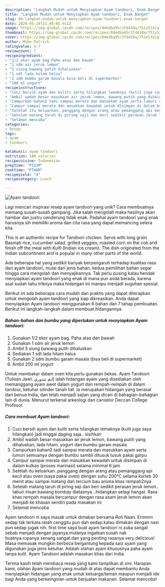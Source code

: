 ```yaml
---
description: "Langkah Mudah untuk Menyiapkan Ayam tandoori, Enak Banget"
title: "Langkah Mudah untuk Menyiapkan Ayam tandoori, Enak Banget"
slug: 89-langkah-mudah-untuk-menyiapkan-ayam-tandoori-enak-banget
date: 2020-05-24T21:40:05.911Z
image: https://img-global.cpcdn.com/recipes/04edba95c3fd410a/751x532cq70/ayam-tandoori-foto-resep-utama.jpg
thumbnail: https://img-global.cpcdn.com/recipes/04edba95c3fd410a/751x532cq70/ayam-tandoori-foto-resep-utama.jpg
cover: https://img-global.cpcdn.com/recipes/04edba95c3fd410a/751x532cq70/ayam-tandoori-foto-resep-utama.jpg
author: Mike Patrick
ratingvalue: 4.7
reviewcount: 7
recipeingredient:
- "1/2 ekor ayam bag Paha atas dan bawah"
- "1 sdm air jeruk lemon"
- "5 siung bawang putih dihaluskan"
- "1 sdt lada hitam halus"
- "2 sdm bumbu garam masala bisa beli di supermarket"
- "200 ml yogurt"
recipeinstructions:
- "Cuci bersih ayam dan kuliti serta hilangkan lemaknya (kulit juga saya hilangkan) jadi tinggal daging saja.. sisihkan"
- "Ambil wadah besar masukkan air jeruk lemon, bawang putih yang dihaluskan, lada hitam, yogurt dan bumbu garam masala"
- "Campurkan bahan2 tadi sampai merata dan masukkan ayam serta lumuri semuanya dengan bumbu sambil ditusuk tusuk pakai garpu"
- "Campur sampai merata dan masukkan kewadah untuk disimpan di dalam kulkas (proses marinasi) selama minimal 6 jam"
- "Setelah itu keluarkan..panggang dengan arang atau pemanggang api kecil atau oven (saya pakai oven) dengan suhu 200°C selama kurleb 30 menit atau sampai matang dan tercium bau aroma khas rempah2nya"
- "Setelah matang taruh di piring saji dan beri sedikit perasan jeruk lemon.. taburi irisan bawang bombay diatasnya...hidangkan selagi hangat. Rasa khas rempah masala bercampur dengan rasa asam jeruk lemon akan menjadi ke khasan sendiri pada masakan ini"
- "Selamat mencoba"
categories:
- Resep
tags:
- ayam
- tandoori

katakunci: ayam tandoori 
nutrition: 180 calories
recipecuisine: Indonesian
preptime: "PT23M"
cooktime: "PT48M"
recipeyield: "4"
recipecategory: Lunch

---
```



![Ayam tandoori](https://img-global.cpcdn.com/recipes/04edba95c3fd410a/751x532cq70/ayam-tandoori-foto-resep-utama.jpg)

Lagi mencari inspirasi resep ayam tandoori yang unik? Cara membuatnya memang susah-susah gampang. Jika salah mengolah maka hasilnya akan hambar dan justru cenderung tidak enak. Padahal ayam tandoori yang enak harusnya sih memiliki aroma dan cita rasa yang dapat memancing selera kita.

This is an authentic recipe for Tandoori chicken. Serve with long grain Basmati rice, cucumber salad, grilled veggies, roasted corn on the cob and finish off the meal with Kulfi (Indian ice cream). The dish originated from the Indian subcontinent and is popular in many other parts of the world.

Ada beberapa hal yang sedikit banyak berpengaruh terhadap kualitas rasa dari ayam tandoori, mulai dari jenis bahan, kedua pemilihan bahan segar hingga cara mengolah dan menyajikannya. Tak perlu pusing kalau hendak menyiapkan ayam tandoori yang enak di mana pun anda berada, karena asal sudah tahu triknya maka hidangan ini mampu menjadi suguhan spesial.


Berikut ini ada beberapa cara mudah dan praktis yang dapat diterapkan untuk mengolah ayam tandoori yang siap dikreasikan. Anda dapat menyiapkan Ayam tandoori menggunakan 6 bahan dan 7 tahap pembuatan. Berikut ini langkah-langkah dalam membuat hidangannya.

<!--inarticleads1-->

##### Bahan-bahan dan bumbu yang diperlukan untuk menyiapkan Ayam tandoori:

1. Gunakan 1/2 ekor ayam bag. Paha atas dan bawah
1. Gunakan 1 sdm air jeruk lemon
1. Ambil 5 siung bawang putih dihaluskan
1. Sediakan 1 sdt lada hitam halus
1. Gunakan 2 sdm bumbu garam masala (bisa beli di supermarket)
1. Ambil 200 ml yogurt


Untuk membakar dalam oven kita perlu gunakan bekas. Ayam Tandoori (Tulisan Jawi: ايم تندوري) ialah hidangan ayam yang disediakan oleh memanggang ayam awet dalam yogurt dan rempah-rempah di dalam tandoor, ketuhar silinder tanah liat. Ia merupakan hidangan yang berasal dari benua India, dan telah menjadi sajian yang dicari di bahagian-bahagian lain di dunia. Menurut terkenal arkeologi dan canselor Deccan College Profesor. 

<!--inarticleads2-->

##### Cara membuat Ayam tandoori:

1. Cuci bersih ayam dan kuliti serta hilangkan lemaknya (kulit juga saya hilangkan) jadi tinggal daging saja.. sisihkan
1. Ambil wadah besar masukkan air jeruk lemon, bawang putih yang dihaluskan, lada hitam, yogurt dan bumbu garam masala
1. Campurkan bahan2 tadi sampai merata dan masukkan ayam serta lumuri semuanya dengan bumbu sambil ditusuk tusuk pakai garpu
1. Campur sampai merata dan masukkan kewadah untuk disimpan di dalam kulkas (proses marinasi) selama minimal 6 jam
1. Setelah itu keluarkan..panggang dengan arang atau pemanggang api kecil atau oven (saya pakai oven) dengan suhu 200°C selama kurleb 30 menit atau sampai matang dan tercium bau aroma khas rempah2nya
1. Setelah matang taruh di piring saji dan beri sedikit perasan jeruk lemon.. taburi irisan bawang bombay diatasnya...hidangkan selagi hangat. Rasa khas rempah masala bercampur dengan rasa asam jeruk lemon akan menjadi ke khasan sendiri pada masakan ini
1. Selamat mencoba


Ayam tandoori ni saya masak untuk dimakan bersama Roti Naan. Ermmm sedap tak terkata.ratah cenggitu pun dah sedap.kalau dimakan dengan nasi pun sedap jugak nih. first time saya buat ayam tandoori ni.suka sangat sebab menjadi dengan jayanya.mulanya ingatkan susah nak buatnya.rupanya senang sangat.dan yang penting rasanya very delicious! Masa memasak mungkin berbeza bergantung kepada saiz ayam yang digunakan juga jenis ketuhar. Adalah olahan ayam khususnya paha ayam tanpa kulit. Ayam Tandoori adalah masakan khas dari India. 

Terima kasih telah membaca resep yang kami tampilkan di sini. Harapan kami, olahan Ayam tandoori yang mudah di atas dapat membantu Anda menyiapkan hidangan yang enak untuk keluarga/teman maupun menjadi ide bagi Anda yang berkeinginan untuk berjualan makanan. Selamat mencoba!
